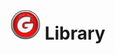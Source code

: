 <img src="img/g.png" width="48" height="48"> Library
================================================
